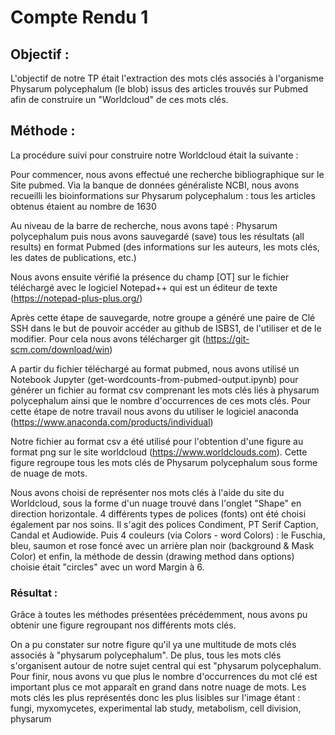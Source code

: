 # Compte Rendu 1

## Objectif : 

L'objectif de notre TP était l'extraction des mots clés associés à l'organisme Physarum polycephalum (le blob) 
issus des articles trouvés sur Pubmed afin de construire un "Worldcloud" de ces mots clés.


## Méthode :

La procédure suivi pour construire notre Worldcloud était la suivante :
 
Pour commencer, nous avons effectué une recherche bibliographique sur le Site pubmed. 
Via la banque de données généraliste NCBI, nous avons recueilli les bioinformations sur Physarum polycephalum : 
tous les articles obtenus étaient au nombre de 1630

Au niveau de la barre de recherche, nous avons tapé : Physarum polycephalum puis nous avons sauvegardé (save) 
tous les résultats (all results) en format Pubmed (des informations sur les auteurs, les mots clés, les dates de publications, etc.)

Nous avons ensuite vérifié la présence du champ [OT] sur le fichier téléchargé avec le logiciel Notepad++ 
qui est un éditeur de texte (https://notepad-plus-plus.org/)

Après cette étape de sauvegarde, notre groupe a généré une paire de Clé SSH dans le but de pouvoir 
accéder au github de ISBS1, de l'utiliser et de le modifier. Pour cela nous avons télécharger git (https://git-scm.com/download/win)

A partir du fichier téléchargé au format pubmed, nous avons utilisé un Notebook Jupyter (get-wordcounts-from-pubmed-output.ipynb) 
pour générer un fichier au format csv comprenant les mots clés liés à physarum polycephalum ainsi que le nombre d'occurrences de ces mots clés. 
Pour cette étape de notre travail nous avons du utiliser le logiciel anaconda (https://www.anaconda.com/products/individual)


Notre fichier au format csv a été utilisé pour l'obtention d'une figure au format png sur le site worldcloud (https://www.worldclouds.com). 
Cette figure regroupe tous les mots clés de Physarum polycephalum sous forme de nuage de mots.
 
Nous avons choisi de représenter nos mots clés à l'aide du site du Worldcloud, sous la forme d'un nuage trouvé dans l'onglet "Shape" en direction horizontale. 
4 différents types de polices (fonts) ont été choisi également par nos soins. Il s'agit des polices Condiment, PT Serif Caption, Candal et Audiowide. 
Puis 4 couleurs (via Colors - word Colors) : le Fuschia, bleu, saumon et rose foncé avec un arrière plan noir (background & Mask Color) et enfin, 
la méthode de dessin (drawing method dans options) choisie était "circles" avec un word Margin à 6.


### Résultat :

Grâce à toutes les méthodes présentées précédemment, nous avons pu obtenir une figure regroupant nos différents mots clés.

On a pu constater sur notre figure qu'il ya une multitude de mots clés associés à "physarum polycephalum". 
De plus, tous les mots clés s'organisent autour de  notre sujet central qui est "physarum polycephalum. Pour finir, nous avons vu que 
plus le nombre d'occurrences du mot clé est important plus ce mot apparaît en grand dans notre nuage de mots. 
Les mots clés les plus représentés donc les plus lisibles sur l'image étant : fungi, myxomycetes, experimental lab study, metabolism, cell division, physarum